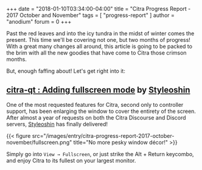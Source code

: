 +++
date = "2018-01-10T03:34:00-04:00"
title = "Citra Progress Report - 2017 October and November"
tags = [ "progress-report" ]
author = "anodium"
forum = 0
+++

Past the red leaves and into the icy tundra in the midst of winter comes the present.
This time we'll be covering not one, but two months of progress! With a great many
changes all around, this article is going to be packed to the brim with all the
new goodies that have come to Citra those crimson months.

But, enough faffing about! Let's get right into it:

## [citra-qt : Adding fullscreen mode](https://github.com/citra-emu/citra/pull/3001) by [Styleoshin](https://github.com/Styleoshin)

One of the most requested features for Citra, second only to controller support,
has been enlarging the window to cover the entirety of the screen. After almost
a year of requests on both the Citra Discourse and Discord servers, [Styleoshin](https://github.com/Styleoshin)
has finally delivered!

{{< figure src="/images/entry/citra-progress-report-2017-october-november/fullscreen.png" 
    title="No more pesky window décor!" >}}

Simply go into `View → Fullscreen`, or just strike the Alt + Return keycombo, and
enjoy Citra to its fullest on your largest monitor.

<!--
TODO: Write

October:
## [Qtifw build installer](https://github.com/citra-emu/citra/pull/2966) by [jroweboy](https://github.com/jroweboy)
## [AM Service and NCCH Archive Rework](https://github.com/citra-emu/citra/pull/2993) by [shinyquagsire23](https://github.com/shinyquagsire23)
## [Services/AM: Implement GetPatchTitleInfos, Misc Cleanup](https://github.com/citra-emu/citra/pull/3048) by [shinyquagsire23](https://github.com/shinyquagsire23)
## [file_sys/archive_ncch: use NCCHs/.apps instead of .romfs files, NCCH section override](https://github.com/citra-emu/citra/pull/2975) by [shinyquagsire23](https://github.com/shinyquagsire23)
## [Services/AM: Add CIA title installation support.](https://github.com/citra-emu/citra/pull/3029) by [shinyquagsire23](https://github.com/shinyquagsire23)
## [Implement About Button Functionality](https://github.com/citra-emu/citra/pull/3005) by [BreadFish64](https://github.com/BreadFish64)
## [macOS: Build x86_64h slice](https://github.com/citra-emu/citra/pull/2982) by [MerryMage](https://github.com/MerryMage)

November:
## [citra-qt: fix broken About box](https://github.com/citra-emu/citra/pull/3081) by [wwylele](https://github.com/wwylele)
## [QT CIA installation](https://github.com/citra-emu/citra/pull/3144) by [BreadFish64](https://github.com/BreadFish64)
## [CoreTiming: Reworked CoreTiming](https://github.com/citra-emu/citra/pull/3119) by [B3n30](https://github.com/B3n30)
## [SDL CIA Installation](https://github.com/citra-emu/citra/pull/3113) by [shinyquagsire23](https://github.com/shinyquagsire23)

-->
